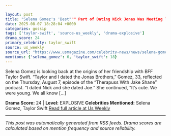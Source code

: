 ```yaml
---

layout: post
title: "Selena Gomez's 'Best""" Part of Dating Nick Jonas Was Meeting Taylor Swift"""
date: 2025-08-07 18:28:04 +0000
categories: gossip
tags: ['taylor-swift', 'source-us_weekly', 'drama-explosive']
drama_score: 24
primary_celebrity: taylor_swift
source: us_weekly
source_url: "https://www.usmagazine.com/celebrity-news/news/selena-gomez-calls-taylor-swift-the-best-thing-from-dating-nick-jonas/"""
mentions: {'selena_gomez': 6, 'taylor_swift': 18}
---
```


Selena Gomez is looking back at the origins of her friendship with BFF Taylor Swift. “Taylor and I dated the Jonas Brothers,” Gomez, 33, reflected on the Thursday, August 7, episode of the “Therapuss With Jake Shane” podcast. “I dated Nick and she dated Joe.” She continued, “It’s cute. We were young. We all know […]

**Drama Score:** 24 | **Level:** EXPLOSIVE **Celebrities Mentioned:** Selena Gomez, Taylor Swift [Read full article at Us Weekly](https://www.usmagazine.com/celebrity-news/news/selena-gomez-calls-taylor-swift-the-best-thing-from-dating-nick-jonas/)

---

*This post was automatically generated from RSS feeds. Drama scores are calculated based on mention frequency and source reliability.*